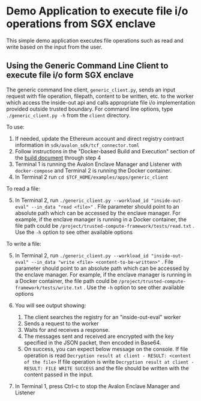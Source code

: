# Demo Application to execute file i/o operations from SGX enclave

This simple demo application executes file operations such as read and write
based on the input from the user.

## Using the Generic Command Line Client to execute file i/o form SGX enclave

The generic command line client, `generic_client.py`, sends an input request
with file operation, filepath, content to be written, etc. to the worker
which access the inside-out api and calls appropriate file i/o
implementation provided outside trusted boundary.
For command line options, type `./generic_client.py -h` from the
`client` directory.

To use:

1.  If needed, update the Ethereum account and direct registry contract
    information in `sdk/avalon_sdk/tcf_connector.toml`
2.  Follow instructions in the "Docker-based Build and Execution" section of
    the [build document](../../../BUILD.md#dockerbuild) through step 4
3.  Terminal 1 is running the Avalon Enclave Manager and Listener with
    `docker-compose` and Terminal 2 is running the Docker container.
4.  In Terminal 2 run `cd $TCF_HOME/examples/apps/generic_client`

To read a file:

5.  In Terminal 2, run `./generic_client.py --workload_id "inside-out-eval" --in_data "read <file>"` .
    File parameter should point to an absolute path which can be accessed by
    the enclave manager.
    For example, if the enclave manager is running in a Docker container, the
    file path could be `/project/trusted-compute-framework/tests/read.txt` .
    Use the `-h` option to see other available options

To write a file:

5. In Terminal 2, run `./generic_client.py --workload_id "inside-out-eval" --in_data "write <file> <content-to-be-written>"` .
   File parameter should point to an absolute path which can be accessed by
   the enclave manager.
   For example, if the enclave manager is running in a Docker container, the
   file path could be `/project/trusted-compute-framework/tests/write.txt` .
   Use the `-h` option to see other available options

6.  You will see output showing:
    1. The client searches the registry for an "inside-out-eval" worker
    2. Sends a request to the worker
    3. Waits for and receives a response.
    4. The messages sent and received are encrypted with the key specified
       in the JSON packet, then encoded in Base64.
    5. On success, you can expect below message on the console.
       If file operation is read
       `Decryption result at client - RESULT: <content of the file>`
       If file operation is write
       `Decryption result at client - RESULT: FILE WRITE SUCCESS`
       and the file should be written with the content passed in the input.
7.  In Terminal 1, press Ctrl-c to stop the Avalon Enclave Manager and Listener
